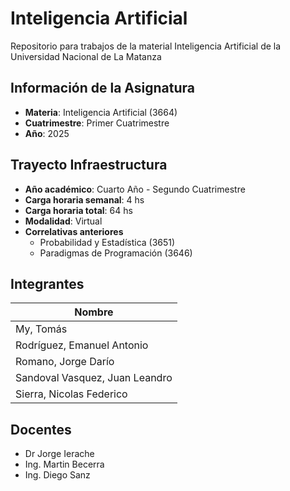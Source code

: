 # Inteligencia Artificial
Repositorio para trabajos de la material Inteligencia Artificial de la Universidad Nacional de La Matanza

## Información de la Asignatura
* **Materia**: Inteligencia Artificial (3664)
* **Cuatrimestre**: Primer Cuatrimestre
* **Año**: 2025

## Trayecto Infraestructura
* **Año académico**: Cuarto Año - Segundo Cuatrimestre
* **Carga horaria semanal**: 4 hs
* **Carga horaria total**: 64 hs
* **Modalidad**: Virtual
* **Correlativas anteriores**
  * Probabilidad y Estadística (3651)
  * Paradigmas de Programación (3646)
    
## Integrantes
| Nombre |
|--|
| My, Tomás |
| Rodríguez, Emanuel Antonio |
| Romano, Jorge Darío |
| Sandoval Vasquez, Juan Leandro |
| Sierra, Nicolas Federico |

## Docentes
* Dr Jorge Ierache
* Ing. Martin Becerra
* Ing. Diego Sanz
